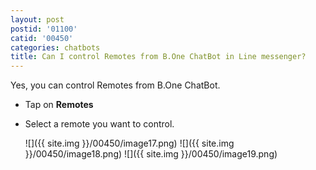 ```yaml
---
layout: post
postid: '01100'
catid: '00450'
categories: chatbots
title: Can I control Remotes from B.One ChatBot in Line messenger?
---
```


Yes, you can control Remotes from B.One ChatBot.

* Tap on **Remotes**
* Select a remote you want to control.

  ![]({{ site.img }}/00450/image17.png)  ![]({{ site.img }}/00450/image18.png)  ![]({{ site.img }}/00450/image19.png)